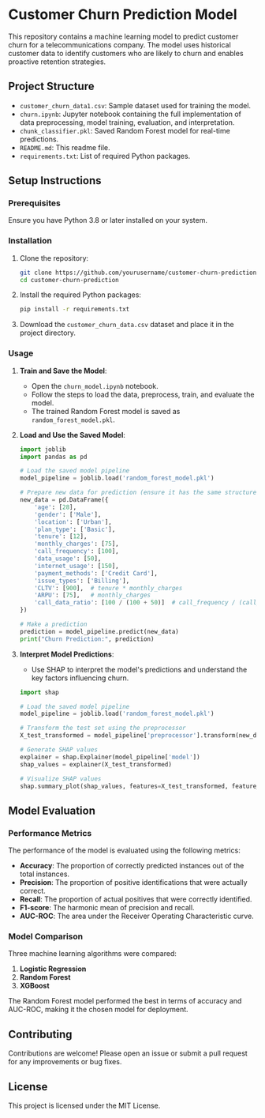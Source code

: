 # Customer Churn Prediction Model

This repository contains a machine learning model to predict customer churn for a telecommunications company. The model uses historical customer data to identify customers who are likely to churn and enables proactive retention strategies.

## Project Structure

- `customer_churn_data1.csv`: Sample dataset used for training the model.
- `churn.ipynb`: Jupyter notebook containing the full implementation of data preprocessing, model training, evaluation, and interpretation.
- `chunk_classifier.pkl`: Saved Random Forest model for real-time predictions.
- `README.md`: This readme file.
- `requirements.txt`: List of required Python packages.

## Setup Instructions

### Prerequisites

Ensure you have Python 3.8 or later installed on your system.

### Installation

1. Clone the repository:

    ```bash
    git clone https://github.com/yourusername/customer-churn-prediction.git
    cd customer-churn-prediction
    ```

2. Install the required Python packages:

    ```bash
    pip install -r requirements.txt
    ```

3. Download the `customer_churn_data.csv` dataset and place it in the project directory.

### Usage

1. **Train and Save the Model**:

    - Open the `churn_model.ipynb` notebook.
    - Follow the steps to load the data, preprocess, train, and evaluate the model.
    - The trained Random Forest model is saved as `random_forest_model.pkl`.

2. **Load and Use the Saved Model**:

    ```python
    import joblib
    import pandas as pd

    # Load the saved model pipeline
    model_pipeline = joblib.load('random_forest_model.pkl')

    # Prepare new data for prediction (ensure it has the same structure as the training data)
    new_data = pd.DataFrame({
        'age': [28],
        'gender': ['Male'],
        'location': ['Urban'],
        'plan_type': ['Basic'],
        'tenure': [12],
        'monthly_charges': [75],
        'call_frequency': [100],
        'data_usage': [50],
        'internet_usage': [150],
        'payment_methods': ['Credit Card'],
        'issue_types': ['Billing'],
        'CLTV': [900],  # tenure * monthly_charges
        'ARPU': [75],   # monthly_charges
        'call_data_ratio': [100 / (100 + 50)]  # call_frequency / (call_frequency + data_usage)
    })

    # Make a prediction
    prediction = model_pipeline.predict(new_data)
    print("Churn Prediction:", prediction)
    ```

3. **Interpret Model Predictions**:

    - Use SHAP to interpret the model's predictions and understand the key factors influencing churn.

    ```python
    import shap

    # Load the saved model pipeline
    model_pipeline = joblib.load('random_forest_model.pkl')

    # Transform the test set using the preprocessor
    X_test_transformed = model_pipeline['preprocessor'].transform(new_data)

    # Generate SHAP values
    explainer = shap.Explainer(model_pipeline['model'])
    shap_values = explainer(X_test_transformed)

    # Visualize SHAP values
    shap.summary_plot(shap_values, features=X_test_transformed, feature_names=new_data.columns)
    ```

## Model Evaluation

### Performance Metrics

The performance of the model is evaluated using the following metrics:

- **Accuracy**: The proportion of correctly predicted instances out of the total instances.
- **Precision**: The proportion of positive identifications that were actually correct.
- **Recall**: The proportion of actual positives that were correctly identified.
- **F1-score**: The harmonic mean of precision and recall.
- **AUC-ROC**: The area under the Receiver Operating Characteristic curve.

### Model Comparison

Three machine learning algorithms were compared:

1. **Logistic Regression**
2. **Random Forest**
3. **XGBoost**

The Random Forest model performed the best in terms of accuracy and AUC-ROC, making it the chosen model for deployment.

## Contributing

Contributions are welcome! Please open an issue or submit a pull request for any improvements or bug fixes.

## License

This project is licensed under the MIT License.

